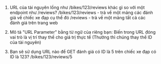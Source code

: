 1. URL của tài nguyên lồng như /bikes/123/reviews khác gì so với một endpoint như /reviews?
   /bikes/123/reviews - trả về một mảng các đánh giá về chiếc xe đạp cụ thể đó
   /reviews - trả về một mảng tất cả các đánh giá trên trang web

2. Mô tả "URL Parameter" bằng từ ngữ của riêng bạn:
   Biến trong URL đóng vai trò là vị trí thay thế cho giá trị thực tế
   (Thường thì chúng thay thế ID của tài nguyên)

3. Bạn sẽ sử dụng URL nào để GET đánh giá có ID là 5 trên chiếc xe đạp có ID là 123?
   /bikes/123/reviews/5
